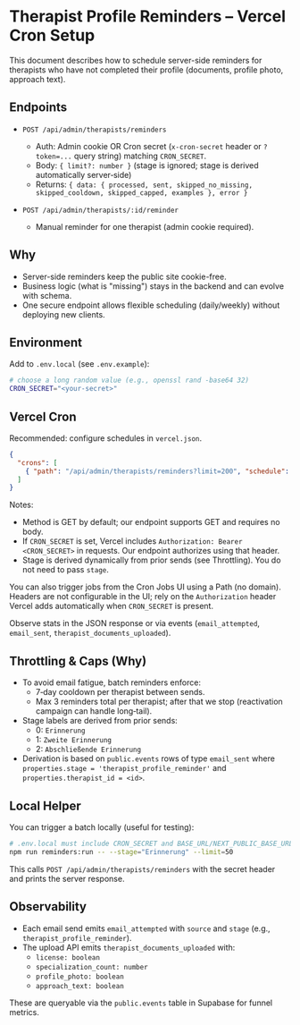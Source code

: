 # Therapist Profile Reminders – Vercel Cron Setup

This document describes how to schedule server-side reminders for therapists who have not completed their profile (documents, profile photo, approach text).

## Endpoints

- `POST /api/admin/therapists/reminders`
  - Auth: Admin cookie OR Cron secret (`x-cron-secret` header or `?token=...` query string) matching `CRON_SECRET`.
  - Body: `{ limit?: number }` (stage is ignored; stage is derived automatically server‑side)
  - Returns: `{ data: { processed, sent, skipped_no_missing, skipped_cooldown, skipped_capped, examples }, error }`

- `POST /api/admin/therapists/:id/reminder`
  - Manual reminder for one therapist (admin cookie required).

## Why

- Server-side reminders keep the public site cookie-free.
- Business logic (what is "missing") stays in the backend and can evolve with schema.
- One secure endpoint allows flexible scheduling (daily/weekly) without deploying new clients.

## Environment

Add to `.env.local` (see `.env.example`):

```bash
# choose a long random value (e.g., openssl rand -base64 32)
CRON_SECRET="<your-secret>"
```

## Vercel Cron

Recommended: configure schedules in `vercel.json`.

```json
{
  "crons": [
    { "path": "/api/admin/therapists/reminders?limit=200", "schedule": "15 9 * * *" }
  ]
}
```

Notes:
- Method is GET by default; our endpoint supports GET and requires no body.
- If `CRON_SECRET` is set, Vercel includes `Authorization: Bearer <CRON_SECRET>` in requests. Our endpoint authorizes using that header.
- Stage is derived dynamically from prior sends (see Throttling). You do not need to pass `stage`.

You can also trigger jobs from the Cron Jobs UI using a Path (no domain). Headers are not configurable in the UI; rely on the `Authorization` header Vercel adds automatically when `CRON_SECRET` is present.

Observe stats in the JSON response or via events (`email_attempted`, `email_sent`, `therapist_documents_uploaded`).

## Throttling & Caps (Why)

- To avoid email fatigue, batch reminders enforce:
  - 7‑day cooldown per therapist between sends.
  - Max 3 reminders total per therapist; after that we stop (reactivation campaign can handle long‑tail).
- Stage labels are derived from prior sends:
  - 0: `Erinnerung`
  - 1: `Zweite Erinnerung`
  - 2: `Abschließende Erinnerung`
- Derivation is based on `public.events` rows of type `email_sent` where `properties.stage = 'therapist_profile_reminder'` and `properties.therapist_id = <id>`.

## Local Helper

You can trigger a batch locally (useful for testing):

```bash
# .env.local must include CRON_SECRET and BASE_URL/NEXT_PUBLIC_BASE_URL
npm run reminders:run -- --stage="Erinnerung" --limit=50
```

This calls `POST /api/admin/therapists/reminders` with the secret header and prints the server response.

## Observability

- Each email send emits `email_attempted` with `source` and `stage` (e.g., `therapist_profile_reminder`).
- The upload API emits `therapist_documents_uploaded` with:
  - `license: boolean`
  - `specialization_count: number`
  - `profile_photo: boolean`
  - `approach_text: boolean`

These are queryable via the `public.events` table in Supabase for funnel metrics.
